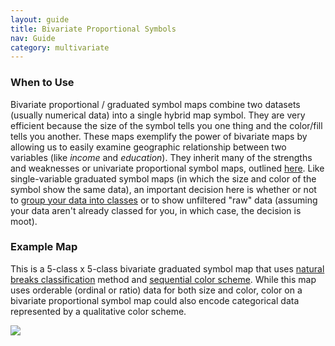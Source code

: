 ```yaml
---
layout: guide
title: Bivariate Proportional Symbols
nav: Guide
category: multivariate
---
```


### When to Use

Bivariate proportional / graduated symbol maps combine two datasets (usually numerical data) into a single hybrid map symbol. They are very efficient because the size of the symbol tells you one thing and the color/fill tells you another. These maps exemplify the power of bivariate maps by allowing us to easily examine geographic relationship between two variables (like _income_ and _education_). They inherit many of the strengths and weaknesses or univariate proportional symbol maps, outlined [here](../articles/proportional_symbols.html). Like single-variable graduated symbol maps (in which the size and color of the symbol show the same data), an important decision here is whether or not to [group your data into classes](../articles/classification.html) or to show unfiltered "raw" data (assuming your data aren't already classed for you, in which case, the decision is moot).

### Example Map

This is a 5-class x 5-class bivariate graduated symbol map that uses [natural breaks classification](../articles/classification.html) method and [sequential color scheme](../articles/color_schemes.html). While this map uses orderable (ordinal or ratio) data for both size and color, color on a bivariate proportional symbol map could also encode categorical data represented by a qualitative color scheme.

![]({{site.baseurl}}/media/guides/bivariate_prop.jpg)